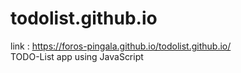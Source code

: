 # todolist.github.io
link : https://foros-pingala.github.io/todolist.github.io/ <br>
TODO-List app using JavaScript

